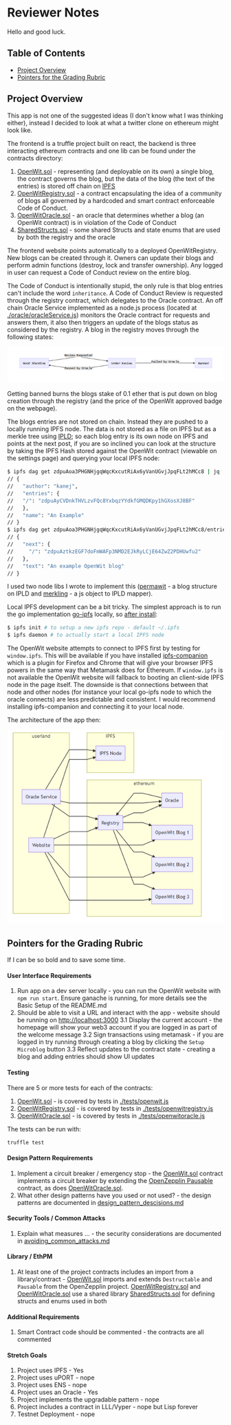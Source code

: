 Reviewer Notes
==============

Hello and good luck.

## Table of Contents

- [Project Overview](#project-overview)
- [Pointers for the Grading Rubric](#pointers-for-the-grading-rubric)

Project Overview
----------------

This app is not one of the suggested ideas (I don't know what I was thinking either), instead I decided to look at what a twitter clone on ethereum might look like.

The frontend is a truffle project built on react, the backend is three interacting ethereum contracts and one lib can be found under the contracts directory:

1. [OpenWit.sol](../contracts/OpenWit.sol) - representing (and deployable on its own) a single blog, the contract governs the blog, but the data of the blog (the text of the entries) is stored off chain on [IPFS](https://ipfs.io)
2. [OpenWitRegistry.sol](../contracts/OpenWitRegistry.sol) - a contract encapsulating the idea of a community of blogs all governed by a hardcoded and smart contract enforceable Code of Conduct.
3. [OpenWitOracle.sol](../contracts/OpenWitOracle.sol) - an oracle that determines whether a blog (an OpenWit contract) is in violation of the Code of Conduct
4. [SharedStructs.sol](../contracts/SharedStructs.sol) - some shared Structs and state enums that are used by both the registry and the oracle

The frontend website points automatically to a deployed OpenWitRegistry. New blogs can be created through it. Owners can update their blogs and perform admin functions (destroy, lock and transfer ownership). Any logged in user can request a Code of Conduct review on the entire blog.

The Code of Conduct is intentionally stupid, the only rule is that blog entries can't include the word `inheritance`. A Code of Conduct Review is requested through the registry contract, which delegates to the Oracle contract. An off chain Oracle Service implemented as a node.js process (located at [./oracle/oracleService.js](../oracle/oracleService.js)) monitors the Oracle contract for requests and answers them, it also then triggers an update of the blogs status as considered by the registry. A blog in the registry moves through the following states:

![alt text](./images/notes_1.png "Registry State Changes")

Getting banned burns the blogs stake of 0.1 ether that is put down on blog creation through the registry (and the price of the OpenWit approved badge on the webpage).

The blogs entries are not stored on chain. Instead they are pushed to a locally running IPFS node. The data is not stored as a file on IPFS but as a merkle tree using [IPLD](https://ipld.io); so each blog entry is its own node on IPFS and points at the next post, if you are so inclined you can look at the structure by taking the IPFS Hash stored against the OpenWit contract (viewable on the settings page) and querying your local IPFS node:

```bash
$ ipfs dag get zdpuAoa3PHGNHjgqWqcKxcutRiAx6yVanUGvjJpqFLt2hMCc8 | jq .
// {
//   "author": "kanej",
//   "entries": {
//   "/": "zdpuAyCVDnkTHVLzvFQc8YxbqzYYdkfGMQDKpy1hGXosXJ8BF"
//   },
//   "name": "An Example"
// }
$ ipfs dag get zdpuAoa3PHGNHjgqWqcKxcutRiAx6yVanUGvjJpqFLt2hMCc8/entries | jq .
// {
//   "next": {
//     "/": "zdpuAztkzEGF7doFmWAFp3NMD2EJkRyLCjE64ZwZ2PDHUwfu2"
//   },
//   "text": "An example OpenWit blog"
// }
```
I used two node libs I wrote to implement this ([permawit](https://github.com/kanej/permawit) - a blog structure on IPLD and [merkling](https://github.com/kanej/merkling) - a js object to IPLD mapper).

Local IPFS development can be a bit tricky. The simplest approach is to run the go implementation [go-ipfs](https://dist.ipfs.io/#go-ipfs) locally, so [after install](https://dist.ipfs.io/#go-ipfs):

```bash
$ ipfs init # to setup a new ipfs repo - default ~/.ipfs
$ ipfs daemon # to actually start a local IPFS node
```

 The OpenWit website attempts to connect to IPFS first by testing for `window.ipfs`. This will be available if you have installed [ipfs-companion](https://github.com/ipfs-shipyard/ipfs-companion) which is a plugin for Firefox and Chrome that will give your browser IPFS powers in the same way that Metamask does for Ethereum. If `window.ipfs` is not available the OpenWit website will fallback to booting an client-side IPFS node in the page itself. The downside is that connections between that node and other nodes (for instance your local go-ipfs node to which the oracle connects) are less predictable and consistent. I would recommend installing ipfs-companion and connecting it to your local node.

The architecture of the app then:

![alt text](./images/notes_2.png "Architecture")

Pointers for the Grading Rubric
-------------------------------

If I can be so bold and to save some time.

#### User Interface Requirements

1. Run app on a dev server locally - you can run the OpenWit website with `npm run start`. Ensure ganache is running, for more details see the Basic Setup of the README.md
2. Should be able to visit a URL and interact with the app - website should be running on [http://localhost:3000](http://localhost:3000)
3.1 Display the current account - the homepage will show your web3 account if you are logged in as part of the welcome message
3.2 Sign transactions using metamask - if you are logged in try running through creating a blog by clicking the `Setup Microblog` button
3.3 Reflect updates to the contract state - creating a blog and adding entries should show UI updates

#### Testing

There are 5 or more tests for each of the contracts:

1. [OpenWit.sol](../contracts/OpenWit.sol) - is covered by tests in [./tests/openwit.js](../tests/openwit.js)
2. [OpenWitRegistry.sol](../contracts/OpenWitRegistry.sol) - is covered by tests in [./tests/openwitregistry.js](../tests/openwitregistry.js)
3. [OpenWitOracle.sol](../contracts/OpenWitOracle.sol) - is covered by tests in [./tests/openwitoracle.js](../tests/openwitoracle.js)

The tests can be run with:

```bash
truffle test
```

#### Design Pattern Requirements

1. Implement a circuit breaker / emergency stop - the [OpenWit.sol](../contracts/OpenWit.sol) contract implements a circuit breaker by extending the [OpenZepplin Pausable](https://openzeppelin.org/api/docs/lifecycle_Pausable.html) contract, as does [OpenWitOracle.sol](../contracts/OpenWitOracle.sol).
2. What other design patterns have you used or
not used? - the design patterns are documented in [design_pattern_descisions.md](./design_pattern_desicions.md)

#### Security Tools / Common Attacks

1. Explain what measures ... - the security considerations are documented in [avoiding_common_attacks.md](./avoiding_common_attacks.md)

#### Library / EthPM

1. At least one of the project contracts includes an
import from a library/contract - [OpenWit.sol](../contracts/OpenWit.sol) imports and extends `Destructable` and `Pausable` from the OpenZepplin project. [OpenWitRegistry.sol](../contracts/OpenWitRegistry.sol) and [OpenWitOracle.sol](../contracts/OpenWitOracle.sol) use a shared library [SharedStructs.sol](../contracts/SharedStructs.sol) for defining structs and enums used in both

#### Additional Requirements

1. Smart Contract code should be commented - the contracts are all commented

#### Stretch Goals

1. Project uses IPFS - Yes
2. Project uses uPORT - nope
3. Project uses ENS - nope
4. Project uses an Oracle - Yes
5. Project implements the upgradable pattern - nope
6. Project includes a contract in LLL/Vyper - nope but Lisp forever
6. Testnet Deployment - nope
